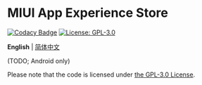 # MIUI App Experience Store

[![Codacy Badge](https://app.codacy.com/project/badge/Grade/91c6afcbf8254fcbb2b0258a0da2dc09)](https://www.codacy.com/gh/ArvinZJC/MiuiAppExperienceStore/dashboard?utm_source=github.com&amp;utm_medium=referral&amp;utm_content=ArvinZJC/MiuiAppExperienceStore&amp;utm_campaign=Badge_Grade)
[![License: GPL-3.0](https://img.shields.io/badge/license-GPL--3.0-blue.svg)](https://www.gnu.org/licenses/gpl-3.0)

**English** | [简体中文](https://github.com/ArvinZJC/MiuiAppExperienceStore/blob/main/README-zhCN.md)

(TODO; Android only)

Please note that the code is licensed under [the GPL-3.0 License](https://github.com/ArvinZJC/MiuiAppExperienceStore/blob/main/LICENSE).
